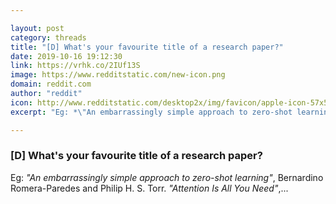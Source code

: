 ```yaml
---

layout: post
category: threads
title: "[D] What's your favourite title of a research paper?"
date: 2019-10-16 19:12:30
link: https://vrhk.co/2IUf13S
image: https://www.redditstatic.com/new-icon.png
domain: reddit.com
author: "reddit"
icon: http://www.redditstatic.com/desktop2x/img/favicon/apple-icon-57x57.png
excerpt: "Eg: *\"An embarrassingly simple approach to zero-shot learning\"*, Bernardino Romera-Paredes and Philip H. S. Torr. *\"Attention Is All You Need\"*,..."

---
```


### [D] What's your favourite title of a research paper?

Eg: *"An embarrassingly simple approach to zero-shot learning"*, Bernardino Romera-Paredes and Philip H. S. Torr. *"Attention Is All You Need"*,...